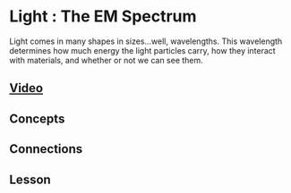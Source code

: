 # Light : The EM Spectrum
Light comes in many shapes in sizes...well, wavelengths. This wavelength determines how much energy the light particles carry, how they interact with materials, and whether or not we can see them.

## [Video]()

## Concepts

## Connections

## Lesson
